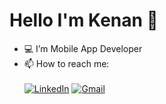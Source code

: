 # Hello I'm Kenan 👋    
- 💻 I’m Mobile App Developer
- 📫 How to reach me: <br /><br />
[![LinkedIn](https://img.shields.io/badge/LinkedIn-0077B5?style=for-the-badge&logo=linkedin&logoColor=white
)](https://www.linkedin.com/in/kenan-abbaszade-161832194/)  [![Gmail](https://img.shields.io/badge/Gmail-D14836?style=for-the-badge&logo=gmail&logoColor=white)](https://mail.google.com/mail/u/1/#sent?compose=CllgCJvlqQvzwbPqsQbvXbFCrnjggDCLnXhMGkRtLgkmnqdmLBdCzbkNfZvjLPdjvkpWZDNlWLB)<br/>
